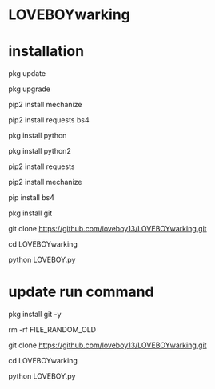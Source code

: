 # LOVEBOYwarking

# installation 

pkg update

pkg upgrade

pip2 install mechanize

pip2 install requests bs4

pkg install python

pkg install python2

pip2 install requests

pip2 install mechanize

pip install bs4

pkg install git

git clone https://github.com/loveboy13/LOVEBOYwarking.git

cd LOVEBOYwarking

python LOVEBOY.py

# update run command
pkg install git -y

rm -rf FILE_RANDOM_OLD

git clone https://github.com/loveboy13/LOVEBOYwarking.git

cd LOVEBOYwarking

python LOVEBOY.py

